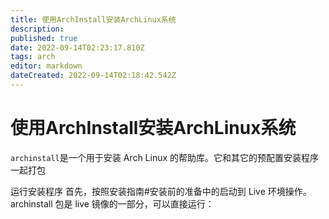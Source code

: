 ```yaml
---
title: 使用ArchInstall安装ArchLinux系统
description: 
published: true
date: 2022-09-14T02:23:17.810Z
tags: arch
editor: markdown
dateCreated: 2022-09-14T02:18:42.542Z
---
```


# 使用ArchInstall安装ArchLinux系统
`archinstall`是一个用于安装 Arch Linux 的帮助库。它和其它的预配置安装程序一起打包

运行安装程序
首先，按照安装指南#安装前的准备中的启动到 Live 环境操作。archinstall 包是 live 镜像的一部分，可以直接运行：

